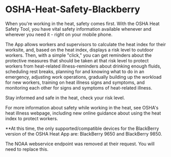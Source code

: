 OSHA-Heat-Safety-Blackberry
===========================

When you're working in the heat, safety comes first. With the OSHA Heat Safety Tool, you have vital safety information available whenever and wherever you need it - right on your mobile phone.

The App allows workers and supervisors to calculate the heat index for their worksite, and, based on the heat index, displays a risk level to outdoor workers. Then, with a simple "click," you can get reminders about the protective measures that should be taken at that risk level to protect workers from heat-related illness-reminders about drinking enough fluids, scheduling rest breaks, planning for and knowing what to do in an emergency, adjusting work operations, gradually building up the workload for new workers, training on heat illness signs and symptoms, and monitoring each other for signs and symptoms of heat-related illness.

Stay informed and safe in the heat, check your risk level.

For more information about safety while working in the heat, see OSHA's heat illness webpage, including new online guidance about using the heat index to protect workers.

**At this time, the only supported/compatible devices for the BlackBerry version of the OSHA Heat App are: BlackBerry 9650 and BlackBerry 9850.

The NOAA webservice endpoint was removed at their request. You will need to replace this.
